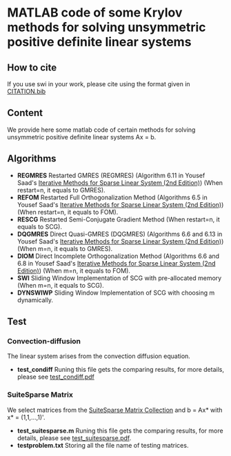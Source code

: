 # MATLAB code of some Krylov methods for solving unsymmetric positive definite linear systems

## How to cite
If you use swi in your work, please cite using the format given in [CITATION.bib](https://github.com/huangna112/SWI/blob/main/CITATION.bib)

## Content
We provide here some matlab code of certain methods for solving unsymmetric positive definite linear systems Ax = b.

## Algorithms
- **REGMRES** Restarted GMRES (REGMRES) (Algorithm 6.11 in Yousef Saad's [Iterative Methods for Sparse Linear System (2nd Edition)](https://epubs.siam.org/doi/book/10.1137/1.9780898718003)) (When restart=n, it equals to GMRES).
- **REFOM** Restarted Full Orthogonalization Method (Algorithms 6.5 in Yousef Saad's [Iterative Methods for Sparse Linear System (2nd Edition)](https://epubs.siam.org/doi/book/10.1137/1.9780898718003)) (When restart=n, it equals to FOM). 
- **RESCG** Restarted Semi-Conjugate Gradient Method (When restart=n, it equals to SCG).
- **DQGMRES** Direct Quasi-GMRES (DQGMRES) (Algorithms 6.6 and 6.13 in Yousef Saad's [Iterative Methods for Sparse Linear System (2nd Edition)](https://epubs.siam.org/doi/book/10.1137/1.9780898718003)) (When m=n, it equals to GMRES).
- **DIOM** Direct Incomplete Orthogonalization Method (Algorithms 6.6 and 6.8 in Yousef Saad's [Iterative Methods for Sparse Linear System (2nd Edition)](https://epubs.siam.org/doi/book/10.1137/1.9780898718003)) (When m=n, it equals to FOM).
- **SWI** Sliding Window Implementation of SCG with pre-allocated memory (When m=n, it equals to SCG).
- **DYNSWIWP** Sliding Window Implementation of SCG with choosing m dynamically.


## Test
### Convection-diffusion
The linear system arises from the convection diffusion equation. 
- **test_condiff** Runing this file gets the comparing results, for more details, please see [test_condiff.pdf](https://github.com/huangna112/SWI/blob/main/test_condiff.pdf)


### SuiteSparse Matrix
We select matrices from the [SuiteSparse Matrix Collection](https://sparse.tamu.edu/) and b = Ax\* with x\* = (1,1,...,1)'.
- **test_suitesparse.m**  Runing this file gets the comparing results, for more details, please see [test_suitesparse.pdf](https://github.com/huangna112/SWI/blob/main/test_suitesparse.pdf). 
- **testproblem.txt** Storing all the file name of testing matrices. 
